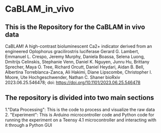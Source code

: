 # CaBLAM_in_vivo
## This is the Repository for the CaBLAM in vivo data

CaBLAM! A high-contrast bioluminescent Ca2+ indicator derived from an engineered Oplophorus gracilirostris luciferase
Gerard G. Lambert, Emmanuel L. Crespo, Jeremy Murphy, Daniela Boassa, Selena Luong, Dmitrijs Celinskis, Stephanie Venn, Daniel K. Nguyen, Junru Hu, Brittany Sprecher, Maya O. Tree, Richard Orcutt, Daniel Heydari, Aidan B. Bell, Albertina Torreblanca-Zanca, Ali Hakimi, Diane Lipscombe, Christopher I. Moore, Ute Hochgeschwender, Nathan C. Shaner
bioRxiv 2023.06.25.546478; doi: <https://doi.org/10.1101/2023.06.25.546478>

## The repository is divided into two main sections

1."Data Processing": This is the code to process and visualize the raw data
2. "Experiment": This is Arduino microcontroller code and Python code for running the experiment on a Teensy 4.1 microcontroller and interacting with it through a Python GUI


